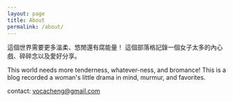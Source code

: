 ```yaml
---
layout: page
title: About
permalink: /about/
---
```


這個世界需要更多溫柔、悠閒還有腐能量！
這個部落格記錄一個女子太多的內心戲、碎碎念以及愛好分享。

This world needs more tenderness, whatever-ness, and bromance! This is a blog recorded a woman's little drama in mind, murmur, and favorites.

contact: [vocacheng@gmail.com]()